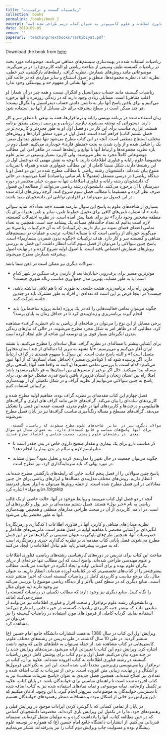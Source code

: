```yaml
---
title: "ریاضییات گسسته و ترکیبیات"
collection: books
permalink: /books/book_2
excerpt: "این کناب برای رشته های ریاضی، فتاوری اطلاعات و علوم کامپیوتر به عنوان کتاب درسی طراحی شده است."
date: 2019-09-09
venue: ''
paperurl: 'teaching/Textbooks/Tarkibiyat.pdf'
---
```



Download the book from [here](teaching/Textbooks/Tarkibiyat.pdf)

ریاضیات استفاده شده در بهینه‌سازی سیستم‌های متناهی می‌نامند.
 موضوعات مورد بحث در ریاضیات گسسته طیف وسیعی از مباحث ریاضی (و البته کاربردی) را در بر می‌گیرند. موضوعاتی مانند  روش‌های شمارش، نظریه گراف،  رابطه‌های بازگشتی، جبر خطی،  نظریه اعداد، نظریه مجموعه‌ها، منطق و اصول استنتاج  و سایر مواردی   که در حالت کلی   در آنها نشانی از مفهوم حد و پیوستگی وجود ندارد.

 ریاضیات گسسته مانند حساب دیفرانسیل و انتگرال نیست و همه چیز در آن شمارا (و اغلب متناهی) است.
   مسایلی زیادی وجود دارند  که در زندگی روزمره با آنها برخورد می‌کنیم و برای یافتن پاسخ آنها  نیاز به داشتن دانش حساب  دیفرانسیل و انتگرال نیست؛ هر چند ممکن است در سطح پیشرفته برای حل مسایل از آنها نیز استفاده شود.


 زبان استفاده شده در برنامه نویسی رایانه و نرم‌افزارها، همه به نوعی با منطق سر و کار دارند.  دستوراتی که نوشته می‌شوند نیازمند ارزیابی و بررسی درستی منطق برنامه هستند. ابزاری مناسب برای این کار در   دو فصل اول  (و به طور مجردتر و کاربردی‌تر در فصل ششم کتاب) فراهم آمده است. فصل اول  در مورد منطق گزاره‌ها و روش‌های مختلف استنتاج منطقی است. آنچه در این کتاب مطرح می‌شود تنها منطق متداول صفر-یک را شامل شده و از وارد شدن به بحث «منطق فازی» خودداری می‌کنیم.     فصل دوم  در باره نظریه مجموعه‌ها و ارتباط آنها با توابع و رابطه‌ها است.  در ظاهر امر، این مطالب موضوعاتی کاملاً مجرد  به نظر می‌رسند،  ولی کاربرد بسیار وسیعی در سایر علوم مخصوصاً علوم رایانه و فناوری اطلاعات دارند.  با توجه به نقش مهمی که  دو فصل اول در  این رشته‌ها دارند، شکل نسبتا کاملی از این مطالب  جمع‌آوری شده و همراه با تمرینات متنوع بیان شده‌اند.
  دانشجویان رشته ریاضی با مطالب مطرح شده در این دو فصل‌ (و با دیدگاه ریاضی)  در درسی مستقل (معمولاً با نام مبانی ریاضیات) آشنا می‌شوند. در حالی که دانشجویان رشته رایانه و فناوری اطلاعات تنها به صورت خیلی مختصر در دوره دبیرستان با آن برخورد می‌کنند.   دانشجویان  رشته ریاضی می‌توانند از  مطالعه این فصول صرف نظر کرده و مستقیما با مطالب فصل سوم شروع کنند. گرچه روش‌های ارائه شده در این فصول نیز  می‌توانند در افزایش توانایی این دانشجویان مفید باشند.

 بسیاری از شاخه‌های علوم به پاسخ این سوال نیازمند هستند «چه تعداد؟». شاید سوالی مانند «
آیا شماره تلفن‌های کافی برای تحویل خطوط تلفن، نمابر و  تلفن همراه برای یک منطقه مشخص وجود دارد؟» نیز برای شما پیش آمده است. در نظریه احتمالات گسسته، لازم است بدانیم که تعداد حالت‌های مساعد یک پیشامد چند  است. همچنین به تعداد تمامی اعضای فضای نمونه نیز نیاز داریم.   {ترکیبیات} که به آن «ترکیبیات ریاضی» نیز می‌گویند حوزه‌ای از ریاضی است  که با مساله انتخاب، ترتیب  و عملیات در سیستم‌های متناهی و گسسته سر و کار دارد.  هدف ترکیبیات  «چگونه بدون شمردن بشماریم!»  است.   پاسخ‌ چنین سوالاتی را می‌توان از فصل سوم کتاب انتظار داشت. این فصل  به بررسی روش‌های شمارش اختصاص یافته است. با اصول اولیه شروع کرده و در نهایت اصول پیشرفته شمارش مطرح می‌شوند. 

سوالات دیگری نیز ممکن است در ذهن شما باشد.

- موثرترین مسیر برای   برف‌روبی خیابان‌ها بعد از باریدن برف سنگین در شهر کدام است؛ یا  به طور مشابه، بهترین مدل جمع‌آوری  مناسب زباله شهری چیست؟

- بهترین راه برای برنامه‌ریزی  هشت جلسه،   به طوری که با هم تلاقی نداشته باشد، چیست؟ در اینجا فرض بر این است که تعدادی از افراد به طور مشترک باید در چندین جلسه شرکت کنند .

- چگونه می‌توان تمامی فعالیت‌هایی را که در یک پروژه  (مانند پروژه ساختمانی) باید انجام گیرند برنامه‌ریزی و زمان‌بندی کرد تا در حداقل زمان به پایان برسد؟


 برخی مسایل از این نوع را می‌توان در شاخه‌ای  از ریاضی به نام «نظریه گراف» مشاهده کرد. مطالبی که در ظاهر امر به شکل مجرد مطرح می‌شوند، در حالی که نیازهای زندگی مدرن انگیزه‌ای بسیار قوی برای  توسعه این شاخه از علم ایجاد کرده است.

برای آشنایی بیشتر با مساله‌ای در نظریه گراف، مثال ساده‌ای را مطرح می‌کنیم.  با نقشه ایران آغاز می‌کنیم و می‌پرسیم: «آیا  مشهد به تبریز (با دنباله‌ای از چند استان مجاور) متصل است؟» و البته پاسخ مثبت است. این سوال با مفهوم همبندی در گراف ارتباط دارد.  اگر پرسیده شود که { کوتاه‌ترین مسیر } (حداقل تعداد استان‌ها که از آنها عبور می‌کنیم)  کدام است، با بررسی تمامی مسیرها (و البته نه واقعاً همه آنها) پاسخی برای مساله پیدا می‌کنید.  حال اگر برخی از مسیرهای بین استان‌ها به هر دلیلی مسدود باشد (مثلا راه بین استان زنجان و استان قزوین)،  یافتن پاسخ قدری مشکل خواهد بود.  برای پاسخ به چنین سوالاتی  می‌توانیم از نظریه گراف و در شکل تکمیلی آن از بهینه‌سازی ترکیبیاتی استفاده کنیم.

   فصل چهارم  این کتاب مقدمه‌ای  بر نظریه گراف‌ بوده، مفاهیم اولیه مطرح شده   و کاربردهای  ساده‌ای را بیان می‌کند.    گراف‌های خاص مانند گراف های اولری و گراف‌های هامیلتونی و درخت‌ها و کاربردهای آنها در علوم مدرن،  قسمت عمده این فصل را تشکیل می‌دهد. گراف‌های مسطح و مساله رنگ‌آمیزی مناسب گراف‌ها نیز در پایان فصل مطرح می‌شوند.


      سوالات دیگری نیز در  سایر  شاخه‌های علوم مطرح می‌شوند که ریاضیات گسسته، برای آنها پاسخ‌های مناسب و قانع کننده‌ای دارد. به عنوان مثال دو سوال بعدی  در رشته‌های علوم زیستی، جمعیت شناسی و اقتصاد مطرح هستند.
 

- دُز مناسب دارو برای یک بیماری  و مقدار صحیح داروی خاص در بدن  چقدر است تا  متابولیسم لازم  و سالم در بدن بیمار را انجام دهد؟

- چگونه  می‌توان جمعیت در حال تغییر را مدل‌بندی  کرده و تحلیل نمود؟  سوال مشابه در مورد پولی که باید  سرمایه‌گذاری کرد، نیز مطرح است.

پاسخ چنین سوالاتی را از فصل پنجم کتاب، جایی که رابطه‌های بازگشتی مطرح شده‌اند، انتظار داریم. روش‌های مختلف مدل‌بندی مساله‌ها و ابزارهای ریاضی برای حل چنین معادلاتی در این فصل مطرح شده است. از جمله روش‌ها می‌توان به ابزار بسیار قدرتمند «تابع مولد» اشاره کرد.\bigskip


   آنچه در دو فصل اول کتاب می‌بینید و روابط موجود در آنها، حالت خاصی از یک قالب ریاضی به نام «جبر بول» هستند. فصل ششم  مقدمه‌ای  بر جبر بول و کاربردهای آن است. در ادامه، کاربردی از آن در مبحث طراحی مدارهای منطقی  و همچنین بهینه‌سازی آنها به طور مختصر بیان می‌شود.

   نظریه میدان‌های متناهی و کاربرد آنها در فناوری اطلاعات ( کدگذاری و رمزنگاری) انگیزه‌ای بر آشنایی مختصر با  مفاهیم اولیه در فصل هفتم است. ماتریس‌های هادامار و  خصوصیات آنها، همچنین طرح‌های بلوکی به عنوان تعمیمی بر گراف‌ها نیز در این فصل مطرح می‌شوند.  فصل پایانی کتاب مقدمه‌ای بر نظریه کدگذاری جبری و رمزنگاری است که به صورت پیشرفته‌تر پایه علم تبادل اطلاعات را ایجاد می‌کنند.

مباحث این کتاب برای تدریس در دوره‌های کارشناسی رشته‌های ریاضی، فناوری اطلاعات و علوم مهندسی طراحی شده‌اند. واضح است که این مطالب تنها جرعه‌ای از دریای بیکران علوم بوده و    برای آشنایی اولیه و ایجاد انگیزه در خواننده می‌باشد.   مطالب  پیشرفته‌تر را از کتاب‌های تخصصی‌تر که در کتابنامه آورده شده‌اند، انتظار داریم.   به عنوان مثال،   یک  مرجع مناسب  و کاربردی کامل در ریاضیات گسسته  است که  اخیراً منتشر شده است..  منابع دیگری که  در سطح کمی بالاتر و از دیدگاه ریاضی موضوع را بررسی می‌کند نیز وجود دارند (به عنوان مثال  
 را نگاه کنید). منابع  دیگری نیز وجود دارند که مطالب تکمیلی در ریاضیات گسسته را مطرح می‌کنند (مانند    
و. دانشجویان  رشته  علوم نرم‌افزار و سخت افزار و  فناوری اطلاعات نیز می‌توانند از منابعی مانند   که بیشتر جنبه کاربردی ریاضیات گسسته در حوزه خاص را مطرح می‌کنند استفاده نمایند.  گردایه کاملی از فرمول‌های مورد استفاده در ریاضیات گسسته را  نیز می‌توان در  
مشاهده کرد.

 ویرایش اول این کتاب در سال 1380 به همت انتشارات دانشگاه جامع امام حسین (ع) منتشر گردید. در طی 10 سال گذشته، در طی تدریس در رشته‌های مختلف علوم، کاستی‌هایی در کتاب مشاهده شد. از جمله می‌توان به غلط‌‌‌های چاپی  که وجود داشت اشاره کرد.  ویرایش دوم این کتاب با تغییراتی ارائه می‌شود. مزیت‌های ویرایش جدید را در چند مورد بیان می‌کنیم. فصل اول و دوم کتاب برای پوشش   کامل درس ریاضیات گسسته در رشته فناوری اطلاعات به کتاب افزوده شده‌اند. علاوه بر آن، کتاب در نرم‌افزار ریاضی‌نویسی زی‌پرشین  مجدداً تایپ شده است. این امر به یکنواختی فرمول‌ها و اَشکال و  در نهایت، زیبایی متن افزوده است. برخی از تمرینات به  کتاب اضافه شده و تعدادی نیز اصلاح شده‌اند. همچنین فصل جدیدی به عنوان «پاسخ تمرینات منتخب» نیز  به کتاب افزوده شده است تا راهنمای مناسبی برای خوانندگان  باشد.    در پایان کتاب، علاوه بر تکمیل واژه‌نامه، نمایه موضوعی و نمایه نماد‌های استفاده شده  نیز به کتاب اضافه شده  تا دسترسی خوانندگان به موضوعات، سریع‌تر انجام گیرد. با این وجود،  اذعان میکنیم که این ویرایش نیز خالی از اشکال نبوده و مشتاقانه منتظر رهنمودهای خوانندگان هستیم.

 در پایان از تمامی کسانی که با گوشزد کردن ایرادات موجود در ویرایش قبلی و رهنمودهای خود، ما را در تکمیل این ویرایش یاری کرده‌اند، مخصوصاً دانشجویان گمنامی که در حین مطالعه کتاب، آنها را یادداشت کرده و به مولفان منتقل کرده‌اند،  صمیمانه قدردانی می‌کنیم. از انتشارات دانشگاه جامع امام حسین (ع) که  همواره در توسعه علوم پیشگام بوده و مسولیت چاپ ویرایش دوم کتاب را  نیز پذیرفته‌اند،   تشکر می‌نماییم.

